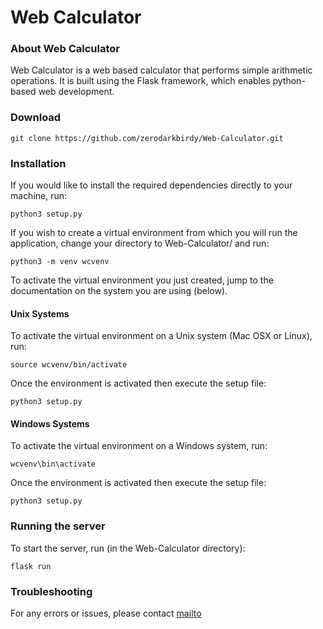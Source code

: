 # Web Calculator 

### About Web Calculator 

Web Calculator is a web based calculator that performs simple arithmetic operations. It is built using the Flask framework, which enables python-based web development. 

### Download

```
git clone https://github.com/zerodarkbirdy/Web-Calculator.git
```

### Installation

If you would like to install the required dependencies directly to your machine, run: 

```
python3 setup.py
```

If you wish to create a virtual environment from which you will run the application, change your directory to Web-Calculator/ and run:
 

```
python3 -m venv wcvenv
```

To activate the virtual environment you just created, jump to the documentation on the system you are using (below).

#### Unix Systems

To activate the virtual environment on a Unix system (Mac OSX or Linux), run: 

```
source wcvenv/bin/activate
```

Once the environment is activated then execute the setup file:
 
```
python3 setup.py
```

#### Windows Systems

To activate the virtual environment on a Windows system, run: 

```
wcvenv\bin\activate
```

Once the environment is activated then execute the setup file:
 
```
python3 setup.py
```

### Running the server 

To start the server, run (in the Web-Calculator directory): 

```
flask run 
```

### Troubleshooting 

For any errors or issues, please contact [mailto](connor.mcnaboe@uconn.edu)
